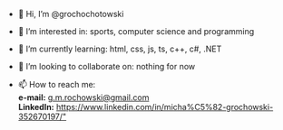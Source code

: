 - 👋 Hi, I’m
            @grochochotowski
            
- 👀 I’m interested in:
            sports, computer science and programming
            
- 🌱 I’m currently learning:
            html, css, js, ts, c++, c#, .NET
            
- 💞️ I’m looking to collaborate on:
            nothing for now
            
- 📫 How to reach me:<br>
            <b>e-mail:</b> g.m.rochowski@gmail.com<br>
            <b>LinkedIn:</b> <https://www.linkedin.com/in/micha%C5%82-grochowski-352670197/">

<!---
grochochotowski/grochochotowski is a ✨ special ✨ repository because its `README.md` (this file) appears on your GitHub profile.
You can click the Preview link to take a look at your changes.
--->
